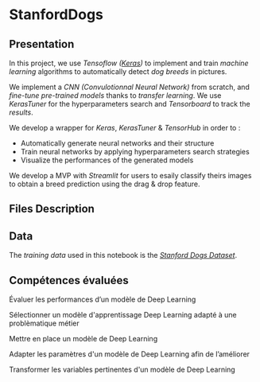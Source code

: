 # StanfordDogs

## Presentation

In this project, we use *Tensoflow ([Keras](https://keras.io/))* to implement and train *machine learning* algorithms to automatically detect *dog breeds* in pictures. 

We implement a *CNN (Convulotionnal Neural Network)* from scratch, and *fine-tune pre-trained models* thanks to *transfer learning*. We use *KerasTuner* for the hyperparameters search and *Tensorboard* to track the *results*.

We develop a wrapper for *Keras*, *KerasTuner* & *TensorHub* in order to :
* Automatically generate neural networks and their structure
* Train neural networks by applying hyperparameters search strategies
* Visualize the performances of the generated models

We develop a MVP with *Streamlit* for users to esaily classify theirs images to obtain a breed prediction using the drag & drop feature.

## Files Description



## Data

The *training data* used in this notebook is the [*Stanford Dogs Dataset*](http://vision.stanford.edu/aditya86/ImageNetDogs/).

## Compétences évaluées

Évaluer les performances d’un modèle de Deep Learning

Sélectionner un modèle d'apprentissage Deep Learning adapté à une problèmatique métier

Mettre en place un modèle de Deep Learning

Adapter les paramètres d'un modèle de Deep Learning afin de l’améliorer

Transformer les variables pertinentes d'un modèle de Deep Learning
